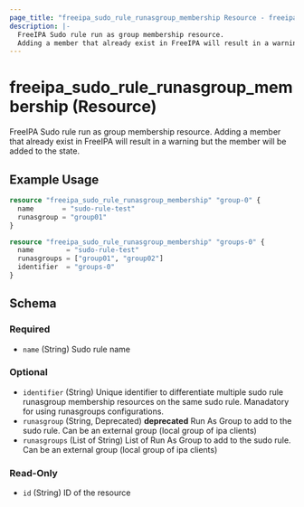 ```yaml
---
page_title: "freeipa_sudo_rule_runasgroup_membership Resource - freeipa"
description: |-
  FreeIPA Sudo rule run as group membership resource.
  Adding a member that already exist in FreeIPA will result in a warning but the member will be added to the state.
---
```


# freeipa_sudo_rule_runasgroup_membership (Resource)

FreeIPA Sudo rule run as group membership resource.
Adding a member that already exist in FreeIPA will result in a warning but the member will be added to the state.


## Example Usage

```terraform
resource "freeipa_sudo_rule_runasgroup_membership" "group-0" {
  name       = "sudo-rule-test"
  runasgroup = "group01"
}

resource "freeipa_sudo_rule_runasgroup_membership" "groups-0" {
  name        = "sudo-rule-test"
  runasgroups = ["group01", "group02"]
  identifier  = "groups-0"
}
```




<!-- schema generated by tfplugindocs -->
## Schema

### Required

- `name` (String) Sudo rule name

### Optional

- `identifier` (String) Unique identifier to differentiate multiple sudo rule runasgroup membership resources on the same sudo rule. Manadatory for using runasgroups configurations.
- `runasgroup` (String, Deprecated) **deprecated** Run As Group to add to the sudo rule. Can be an external group (local group of ipa clients)
- `runasgroups` (List of String) List of Run As Group to add to the sudo rule. Can be an external group (local group of ipa clients)

### Read-Only

- `id` (String) ID of the resource
